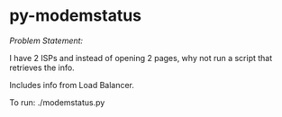 # py-modemstatus
_Problem Statement:_

I have 2 ISPs and instead of opening 2 pages, why not run a script that retrieves the info.

Includes info from Load Balancer.

To run: ./modemstatus.py